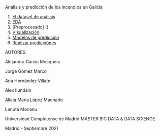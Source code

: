 

Análisis y predicción de los incendios en Galicia


1. [El dataset de análisis](https://lenamorianu.github.io/ANALISIS-Y-PREDICCION-DE-LOS-INCENDIOS-EN-GALICIA/overview.html)
2. [EDA](https://lenamorianu.github.io/ANALISIS-Y-PREDICCION-DE-LOS-INCENDIOS-EN-GALICIA/features.html)
3. [Preprocesado] ()
4. [VIsualización](https://algmleyee2o0vmwp.maps.arcgis.com/sharing/oauth2/authorize?client_id=dashboards&response_type=token&state=%7B%22portalUrl%22%3A%22https%3A%2F%2Falgmleyee2o0vmwp.maps.arcgis.com%22%7D&expiration=20160&locale=es&redirect_uri=https%3A%2F%2Falgmleyee2o0vmwp.maps.arcgis.com%2Fapps%2Fdashboards%2F23ba0dc6d69d494eb37d0454f51bf81c&redirectToUserOrgUrl=true)
5. [Modelos de predicción](https://lenamorianu.github.io/ANALISIS-Y-PREDICCION-DE-LOS-INCENDIOS-EN-GALICIA/models.html)
6. [Realizar predicciónes]()



AUTORES:

Alejandra García Mosquera

Jorge Gómez Marco

Ana Hernández Villate

Alex Ilundain

Alicia María López Machado

Lenuta Morianu


Universidad Complutense de Madrid
MÁSTER BIG DATA & DATA SCIENCE 

Madrid - Septiembre 2021

